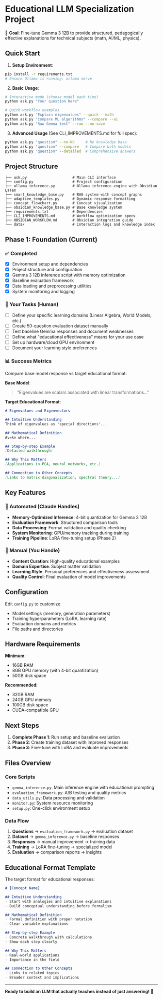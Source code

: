 # Educational LLM Specialization Project

🎯 **Goal**: Fine-tune Gemma 3 12B to provide structured, pedagogically effective explanations for technical subjects (math, AI/ML, physics).

## Quick Start

1. **Setup Environment**:
```bash
pip install -r requirements.txt
# Ensure Ollama is running: ollama serve
```

2. **Basic Usage**:
```bash
# Interactive mode (choose model each time)
python ask.py "Your question here"

# Quick workflow examples  
python ask.py "Explain eigenvalues" --quick --math
python ask.py "Compare ML algorithms" --compare --ai
python ask.py "Raw Gemma test" --raw --no-save
```

3. **Advanced Usage** (See CLI_IMPROVEMENTS.md for full spec):
```bash
python ask.py "question" --no-kb     # No knowledge base
python ask.py "question" --compare   # Compare both models  
python ask.py "question" --detailed  # Comprehensive answers
```

## Project Structure

```
├── ask.py                     # Main CLI interface  
├── config.py                  # Project configuration
├── ollama_inference.py        # Ollama inference engine with Obsidian LaTeX
├── smart_knowledge_base.py    # RAG system with concept graphs
├── adaptive_templates.py      # Dynamic response formatting
├── concept_flowchart.py       # Concept visualization
├── obsidian_knowledge_base.py # Base knowledge system
├── requirements.txt           # Dependencies
├── CLI_IMPROVEMENTS.md        # Workflow optimization specs
├── OBSIDIAN_WORKFLOW.md       # Obsidian integration guide
└── data/                      # Interaction logs and knowledge index
```

## Phase 1: Foundation (Current)

### ✅ Completed
- [x] Environment setup and dependencies
- [x] Project structure and configuration
- [x] Gemma 3 12B inference script with memory optimization
- [x] Baseline evaluation framework
- [x] Data loading and preprocessing utilities
- [x] System monitoring and logging

### 🎯 Your Tasks (Human)
- [ ] Define your specific learning domains (Linear Algebra, World Models, etc.)
- [ ] Create 50-question evaluation dataset manually
- [ ] Test baseline Gemma responses and document weaknesses  
- [ ] Define what "educational effectiveness" means for your use case
- [ ] Set up hardware/cloud GPU environment
- [ ] Document your learning style preferences

### 📊 Success Metrics
Compare base model response vs target educational format:

**Base Model**:
> "Eigenvalues are scalars associated with linear transformations..."

**Target Educational Format**:
```markdown
# Eigenvalues and Eigenvectors

## Intuitive Understanding
Think of eigenvalues as 'special directions'...

## Mathematical Definition
Av=λv where...

## Step-by-step Example
[Detailed walkthrough]

## Why This Matters
[Applications in PCA, neural networks, etc.]

## Connection to Other Concepts
[Links to matrix diagonalization, spectral theory...]
```

## Key Features

### 🤖 Automated (Claude Handles)
- **Memory-Optimized Inference**: 4-bit quantization for Gemma 3 12B
- **Evaluation Framework**: Structured comparison tools
- **Data Processing**: Format validation and quality checking
- **System Monitoring**: GPU/memory tracking during training
- **Training Pipeline**: LoRA fine-tuning setup (Phase 2)

### 👤 Manual (You Handle)
- **Content Curation**: High-quality educational examples
- **Domain Expertise**: Subject matter validation
- **Learning Style**: Personal preferences and effectiveness assessment
- **Quality Control**: Final evaluation of model improvements

## Configuration

Edit `config.py` to customize:
- Model settings (memory, generation parameters)
- Training hyperparameters (LoRA, learning rate)
- Evaluation domains and metrics
- File paths and directories

## Hardware Requirements

**Minimum**:
- 16GB RAM
- 8GB GPU memory (with 4-bit quantization)
- 50GB disk space

**Recommended**:
- 32GB RAM  
- 24GB GPU memory
- 100GB disk space
- CUDA-compatible GPU

## Next Steps

1. **Complete Phase 1**: Run setup and baseline evaluation
2. **Phase 2**: Create training dataset with improved responses
3. **Phase 3**: Fine-tune with LoRA and evaluate improvements

## Files Overview

### Core Scripts
- `gemma_inference.py`: Main inference engine with educational prompting
- `evaluation_framework.py`: A/B testing and quality metrics
- `data_utils.py`: Data processing and validation
- `monitor.py`: System resource monitoring
- `setup.py`: One-click environment setup

### Data Flow
1. **Questions** → `evaluation_framework.py` → evaluation dataset
2. **Dataset** → `gemma_inference.py` → baseline responses  
3. **Responses** → manual improvement → training data
4. **Training** → LoRA fine-tuning → specialized model
5. **Evaluation** → comparison reports → insights

## Educational Format Template

The target format for educational responses:

```markdown
# [Concept Name]

## Intuitive Understanding
- Start with analogies and intuitive explanations
- Build conceptual understanding before formalism

## Mathematical Definition  
- Formal definition with proper notation
- Clear variable explanations

## Step-by-step Example
- Concrete walkthrough with calculations
- Show each step clearly

## Why This Matters
- Real-world applications
- Importance in the field

## Connection to Other Concepts
- Links to related topics
- Broader context and implications
```

---

**Ready to build an LLM that actually teaches instead of just answering!** 🚀

